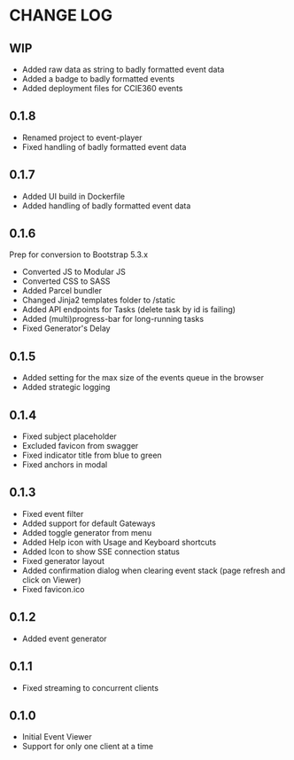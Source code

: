 # CHANGE LOG

## WIP

- Added raw data as string to badly formatted event data
- Added a badge to badly formatted events
- Added deployment files for CCIE360 events

## 0.1.8

- Renamed project to event-player
- Fixed handling of badly formatted event data

## 0.1.7

- Added UI build in Dockerfile
- Added handling of badly formatted event data

## 0.1.6

Prep for conversion to Bootstrap 5.3.x

- Converted JS to Modular JS
- Converted CSS to SASS
- Added Parcel bundler
- Changed Jinja2 templates folder to /static
- Added API endpoints for Tasks (delete task by id is failing)
- Added (multi)progress-bar for long-running tasks
- Fixed Generator's Delay

## 0.1.5

- Added setting for the max size of the events queue in the browser
- Added strategic logging

## 0.1.4

- Fixed subject placeholder
- Excluded favicon from swagger
- Fixed indicator title from blue to green
- Fixed anchors in modal

## 0.1.3

- Fixed event filter
- Added support for default Gateways
- Added toggle generator from menu
- Added Help icon with Usage and Keyboard shortcuts
- Added Icon to show SSE connection status
- Fixed generator layout
- Added confirmation dialog when clearing event stack (page refresh and click on Viewer)
- Fixed favicon.ico

## 0.1.2

- Added event generator

## 0.1.1

- Fixed streaming to concurrent clients

## 0.1.0

- Initial Event Viewer
- Support for only one client at a time